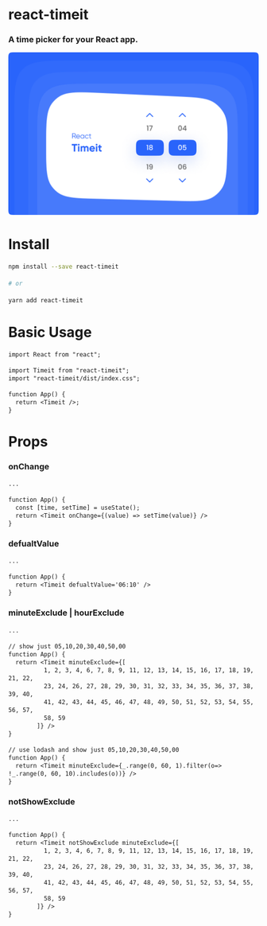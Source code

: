 # react-timeit

### A time picker for your React app.

![](./timeit.png)

# Install

```bash
npm install --save react-timeit

# or

yarn add react-timeit
```

# Basic Usage

```tsx
import React from "react";

import Timeit from "react-timeit";
import "react-timeit/dist/index.css";

function App() {
  return <Timeit />;
}
```

# Props

### onChange

```tsx
...

function App() {
  const [time, setTime] = useState();
  return <Timeit onChange={(value) => setTime(value)} />
}
```

### defualtValue

```tsx
...

function App() {
  return <Timeit defualtValue='06:10' />
}
```

### minuteExclude | hourExclude

```tsx
...

// show just 05,10,20,30,40,50,00
function App() {
  return <Timeit minuteExclude={[
          1, 2, 3, 4, 6, 7, 8, 9, 11, 12, 13, 14, 15, 16, 17, 18, 19, 21, 22,
          23, 24, 26, 27, 28, 29, 30, 31, 32, 33, 34, 35, 36, 37, 38, 39, 40,
          41, 42, 43, 44, 45, 46, 47, 48, 49, 50, 51, 52, 53, 54, 55, 56, 57,
          58, 59
        ]} />
}

// use lodash and show just 05,10,20,30,40,50,00
function App() {
  return <Timeit minuteExclude={_.range(0, 60, 1).filter(o=> !_.range(0, 60, 10).includes(o))} />
}
```

### notShowExclude

```tsx
...

function App() {
  return <Timeit notShowExclude minuteExclude={[
          1, 2, 3, 4, 6, 7, 8, 9, 11, 12, 13, 14, 15, 16, 17, 18, 19, 21, 22,
          23, 24, 26, 27, 28, 29, 30, 31, 32, 33, 34, 35, 36, 37, 38, 39, 40,
          41, 42, 43, 44, 45, 46, 47, 48, 49, 50, 51, 52, 53, 54, 55, 56, 57,
          58, 59
        ]} />
}
```
